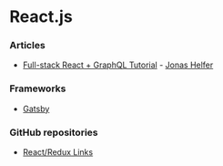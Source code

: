 # React.js

### Articles

* [Full-stack React + GraphQL Tutorial](https://www.apollographql.com/blog/full-stack-react-graphql-tutorial-582ac8d24e3b/) - [Jonas Helfer](https://twitter.com/helferjs)

### Frameworks

* [Gatsby](https://www.gatsbyjs.com/)

### GitHub repositories

* [React/Redux Links](https://github.com/markerikson/react-redux-links)

